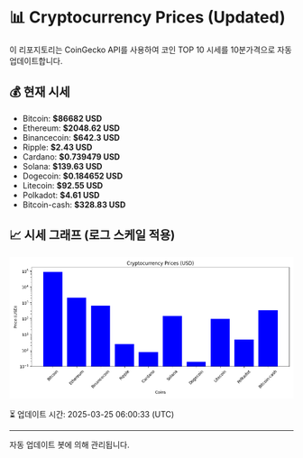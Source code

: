 
# 📊 Cryptocurrency Prices (Updated)

이 리포지토리는 CoinGecko API를 사용하여 코인 TOP 10 시세를 10분가격으로 자동 업데이트합니다.

## 💰 현재 시세
- Bitcoin: **$86682 USD**
- Ethereum: **$2048.62 USD**
- Binancecoin: **$642.3 USD**
- Ripple: **$2.43 USD**
- Cardano: **$0.739479 USD**
- Solana: **$139.63 USD**
- Dogecoin: **$0.184652 USD**
- Litecoin: **$92.55 USD**
- Polkadot: **$4.61 USD**
- Bitcoin-cash: **$328.83 USD**

## 📈 시세 그래프 (로그 스케일 적용)
![Crypto Prices](crypto_prices.png)

⏳ 업데이트 시간: 2025-03-25 06:00:33 (UTC)

---
자동 업데이트 봇에 의해 관리됩니다.
